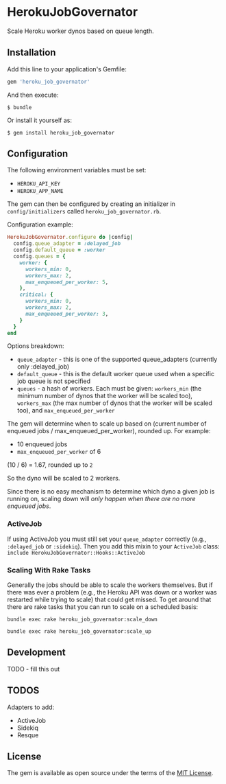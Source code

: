 
# HerokuJobGovernator

Scale Heroku worker dynos based on queue length.

## Installation

Add this line to your application's Gemfile:

```ruby
gem 'heroku_job_governator'
```

And then execute:

    $ bundle

Or install it yourself as:

    $ gem install heroku_job_governator

## Configuration

The following environment variables must be set:

* `HEROKU_API_KEY`
* `HEROKU_APP_NAME`

The gem can then be configured by creating an initializer in `config/initializers` called `heroku_job_governator.rb`.

Configuration example:

```ruby
HerokuJobGovernator.configure do |config|
  config.queue_adapter = :delayed_job
  config.default_queue = :worker
  config.queues = {
    worker: {
      workers_min: 0,
      workers_max: 2,
      max_enqueued_per_worker: 5,
    },
    critical: {
      workers_min: 0,
      workers_max: 2,
      max_enqueued_per_worker: 3,
    }
  }
end
```

Options breakdown:

- `queue_adapter` - this is one of the supported queue_adapters (currently only :delayed_job)
- `default_queue` - this is the default worker queue used when a specific job queue is not specified
- `queues` - a hash of workers. Each must be given: `workers_min` (the minimum number of dynos that the worker will be scaled too), `workers_max` (the max number of dynos that the worker will be scaled too), and `max_enqueued_per_worker`

The gem will determine when to scale up based on (current number of enqueued jobs / max_enqueued_per_worker), rounded up. For example:

- 10 enqueued jobs
- `max_enqueued_per_worker` of 6

(10 / 6) = 1.67, rounded up to `2`

So the dyno will be scaled to 2 workers.

Since there is no easy mechanism to determine which dyno a given job is running on, scaling down will *only happen when there are no more enqueued jobs*.

### ActiveJob

If using ActiveJob you must still set your `queue_adapter` correctly (e.g., `:delayed_job` or `:sidekiq`). Then you add this mixin to your `ActiveJob` class: `include HerokuJobGovernator::Hooks::ActiveJob`

### Scaling With Rake Tasks

Generally the jobs should be able to scale the workers themselves. But if there was ever a problem (e.g., the Heroku API was down or a worker was restarted while trying to scale) that could get missed. To get around that there are rake tasks that you can run to scale on a scheduled basis:

`bundle exec rake heroku_job_governator:scale_down`

`bundle exec rake heroku_job_governator:scale_up`

## Development

TODO - fill this out

## TODOS

Adapters to add:

- ActiveJob
- Sidekiq
- Resque

## License

The gem is available as open source under the terms of the [MIT License](http://opensource.org/licenses/MIT).
